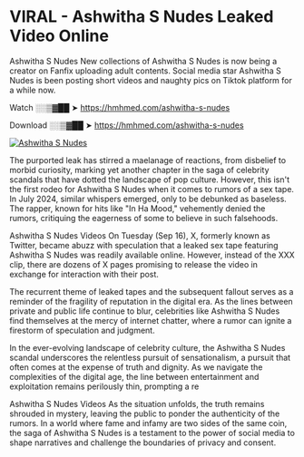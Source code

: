 # VIRAL - Ashwitha S Nudes Leaked Video Online

Ashwitha S Nudes New collections of Ashwitha S Nudes is now being a creator on Fanfix uploading adult contents. Social media star Ashwitha S Nudes is been posting short videos and naughty pics on Tiktok platform for a while now.

Watch ░░▒▓██ ➤ https://hmhmed.com/ashwitha-s-nudes

Download ░░▒▓██ ➤ https://hmhmed.com/ashwitha-s-nudes

[![Ashwitha S Nudes](https://i.imgur.com/dJHk4Zq.gif)](https://hmhmed.com/ashwitha-s-nudes)

The purported leak has stirred a maelanage of reactions, from disbelief to morbid curiosity, marking yet another chapter in the saga of celebrity scandals that have dotted the landscape of pop culture. However, this isn't the first rodeo for Ashwitha S Nudes when it comes to rumors of a sex tape. In July 2024, similar whispers emerged, only to be debunked as baseless. The rapper, known for hits like "In Ha Mood," vehemently denied the rumors, critiquing the eagerness of some to believe in such falsehoods.

Ashwitha S Nudes Videos
On Tuesday (Sep 16), X, formerly known as Twitter, became abuzz with speculation that a leaked sex tape featuring Ashwitha S Nudes was readily available online. However, instead of the XXX clip, there are dozens of X pages promising to release the video in exchange for interaction with their post.

The recurrent theme of leaked tapes and the subsequent fallout serves as a reminder of the fragility of reputation in the digital era. As the lines between private and public life continue to blur, celebrities like Ashwitha S Nudes find themselves at the mercy of internet chatter, where a rumor can ignite a firestorm of speculation and judgment.

In the ever-evolving landscape of celebrity culture, the Ashwitha S Nudes scandal underscores the relentless pursuit of sensationalism, a pursuit that often comes at the expense of truth and dignity. As we navigate the complexities of the digital age, the line between entertainment and exploitation remains perilously thin, prompting a re

Ashwitha S Nudes Videos
As the situation unfolds, the truth remains shrouded in mystery, leaving the public to ponder the authenticity of the rumors. In a world where fame and infamy are two sides of the same coin, the saga of Ashwitha S Nudes is a testament to the power of social media to shape narratives and challenge the boundaries of privacy and consent.